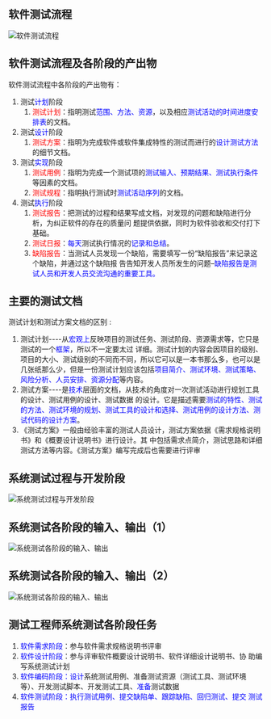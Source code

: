 ## 软件测试流程

![软件测试流程](https://pic.rmb.bdstatic.com/972d3c1d8414c31f62a870c7441d8a8e.png)

## 软件测试流程及各阶段的产出物

软件测试流程中各阶段的产出物有：

1. 测试<font color="blue">计划</font>阶段
   1. <font color="red">测试计划</font>：指明测试<font color="blue">范围、方法、资源</font>，以及相应<font color="blue">测试活动的时间进度安排表</font>的文档。 
2. 测试<font color="blue">设计</font>阶段  
   1. <font color="red">测试方案</font>：指明为完成软件或软件集成特性的测试而进行的<font color="blue">设计测试方法</font>的细节文档。
3. 测试<font color="blue">实现</font>阶段  
   1. <font color="red">测试用例</font>：指明为完成一个测试项的<font color="blue">测试输入、预期结果、测试执行条件</font>等因素的文档。 
   2. <font color="red">测试规程</font>：指明执行测试时<font color="blue">测试活动序列</font>的文档。 
4. 测试<font color="blue">执行</font>阶段  
   1. <font color="red">测试报告</font>：把测试的过程和结果写成文档，对发现的问题和缺陷进行分析，为纠正软件的存在的质量问 题提供依据，同时为软件验收和交付打下基础。 
   2. <font color="red">测试日报</font>：<font color="blue">每天</font>测试执行情况的<font color="blue">记录和总结</font>。 
   3. <font color="red">缺陷报告</font>：当测试人员发现一个缺陷，需要填写一份“缺陷报告”来记录这个缺陷，并通过这个缺陷报 告告知开发人员所发生的问题–<font color="blue">缺陷报告是测试人员和开发人员交流沟通的重要工具。</font> 
      
      

## 主要的测试文档

测试计划和测试方案文档的区别 :

1. 测试计划----从<font color="blue">宏观上</font>反映项目的测试任务、测试阶段、资源需求等，它只是测试的一个<font color="blue">框架</font>，所以不一定要太过 详细。测试计划的内容会因项目的级别、项目的大小、测试级别的不同而不同，所以它可以是一本书那么多，也可以是几张纸那么少，但是一份测试计划应该包括<font color="blue">项目简介、测试环境、测试策略、风险分析、人员安排、资源分配</font>等内容。 
2. 测试方案----是<font color="blue">技术</font>层面的文档，从技术的角度对一次测试活动进行规划工具的设计、测试用例的设计、测试数据 的设计。它是描述需要<font color="blue">测试的特性、测试的方法、测试环境的规划、测试工具的设计和选择、测试用例的设计方法、测试代码的设计方案</font>。 
3. 《测试方案》一般由经验丰富的测试人员设计，测试方案依据《需求规格说明书》和《概要设计说明书》进行设计。其 中包括需求点简介，测试思路和详细测试方法等内容。《测试方案》编写完成后也需要进行评审 

## 系统测试过程与开发阶段

![系统测试过程与开发阶段](https://pic.rmb.bdstatic.com/ed43d359e70183edb4d07856138632e3.png)

## 系统测试各阶段的输入、输出（1）

![系统测试各阶段的输入、输出](https://pic.rmb.bdstatic.com/79d2db30790c42f45f8eab8424de8387.png)

## 系统测试各阶段的输入、输出（2）

![系统测试各阶段的输入、输出](https://pic.rmb.bdstatic.com/e70b3c02b106aaf3b9ab7b50e63e8452.png)

## 测试工程师系统测试各阶段任务

1. <font color="blue">软件需求阶段</font>：参与软件需求规格说明书评审 
2. <font color="blue">软件设计阶段</font>：参与评审软件概要设计说明书、软件详细设计说明书、协 助编写系统测试计划 
3. <font color="blue">软件编码阶段：设计</font>系统测试用例、准备测试资源（测试工具、测试环境 等）、开发测试脚本、开发测试工具、<font color="blue">准备</font>测试数据 
4. <font color="blue">软件测试阶段：执行测试用例、提交缺陷单、跟踪缺陷、回归测试、提交 测试报告 </font>
